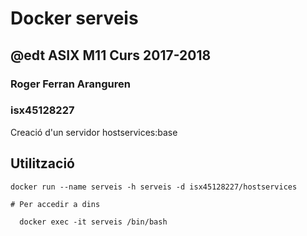 # Docker serveis
## @edt ASIX M11 Curs 2017-2018
### Roger Ferran Aranguren
### isx45128227

Creació d'un servidor hostservices:base

## Utilització

    docker run --name serveis -h serveis -d isx45128227/hostservices
    
    # Per accedir a dins
    
      docker exec -it serveis /bin/bash
